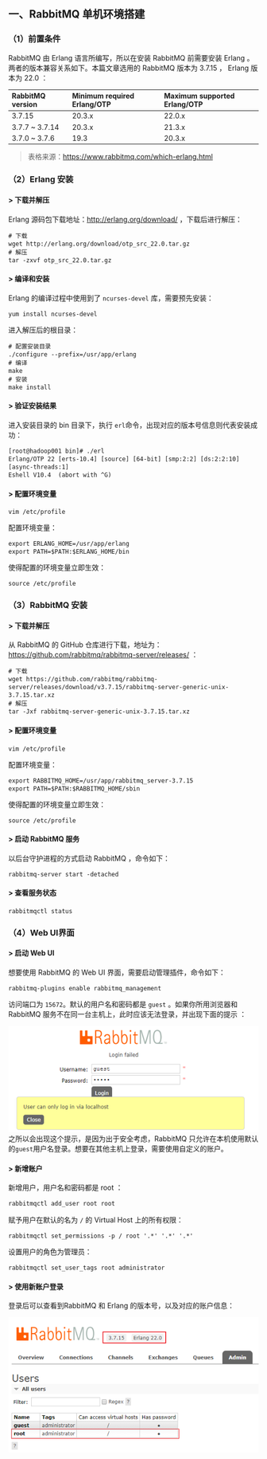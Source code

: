 ## 一、RabbitMQ 单机环境搭建

### （1）前置条件

RabbitMQ 由 Erlang 语言所编写，所以在安装 RabbitMQ 前需要安装 Erlang 。两者的版本兼容关系如下。本篇文章选用的 RabbitMQ 版本为 3.7.15 ， Erlang 版本为 22.0 ：

| RabbitMQ version | Minimum required Erlang/OTP | Maximum supported Erlang/OTP |
| :--------------- | :-------------------------- | :--------------------------- |
| 3.7.15           | 20.3.x                      | 22.0.x                       |
| 3.7.7 ~ 3.7.14   | 20.3.x                      | 21.3.x                       |
| 3.7.0 ~ 3.7.6    | 19.3                        | 20.3.x                       |

> 表格来源：https://www.rabbitmq.com/which-erlang.html



### （2）Erlang 安装

#### > 下载并解压

Erlang 源码包下载地址：http://erlang.org/download/ ，下载后进行解压：

```shell
# 下载
wget http://erlang.org/download/otp_src_22.0.tar.gz
# 解压
tar -zxvf otp_src_22.0.tar.gz
```

#### > 编译和安装

Erlang 的编译过程中使用到了 `ncurses-devel` 库，需要预先安装：

```
yum install ncurses-devel
```

进入解压后的根目录：

```shell
# 配置安装目录
./configure --prefix=/usr/app/erlang
# 编译
make
# 安装
make install
```

#### > 验证安装结果

进入安装目录的 bin 目录下，执行 `erl`命令，出现对应的版本号信息则代表安装成功：

```shell
[root@hadoop001 bin]# ./erl
Erlang/OTP 22 [erts-10.4] [source] [64-bit] [smp:2:2] [ds:2:2:10] [async-threads:1]
Eshell V10.4  (abort with ^G)
```

#### > 配置环境变量

```she
vim /etc/profile
```

配置环境变量：

```shell
export ERLANG_HOME=/usr/app/erlang
export PATH=$PATH:$ERLANG_HOME/bin
```

使得配置的环境变量立即生效：

```shell
source /etc/profile
```



### （3）RabbitMQ 安装

#### > 下载并解压

从 RabbitMQ 的 GitHub 仓库进行下载，地址为：https://github.com/rabbitmq/rabbitmq-server/releases/ ：

```shell
# 下载
wget https://github.com/rabbitmq/rabbitmq-server/releases/download/v3.7.15/rabbitmq-server-generic-unix-3.7.15.tar.xz
# 解压
tar -Jxf rabbitmq-server-generic-unix-3.7.15.tar.xz
```

#### > 配置环境变量

```she
vim /etc/profile
```

配置环境变量：

```shell
export RABBITMQ_HOME=/usr/app/rabbitmq_server-3.7.15
export PATH=$PATH:$RABBITMQ_HOME/sbin
```

使得配置的环境变量立即生效：

```shell
source /etc/profile
```

#### > 启动 RabbitMQ 服务

以后台守护进程的方式启动 RabbitMQ ，命令如下：

```shell
rabbitmq-server start -detached
```

#### > 查看服务状态

```shell
rabbitmqctl status
```



### （4）Web UI界面

#### > 启动 Web UI

想要使用 RabbitMQ 的 Web UI 界面，需要启动管理插件，命令如下：

```shell
rabbitmq-plugins enable rabbitmq_management
```

访问端口为 `15672`。默认的用户名和密码都是 `guest` 。如果你所用浏览器和 RabbitMQ 服务不在同一台主机上，此时应该无法登录，并出现下面的提示 ：

![img](./images/RabbitMQ-访问限制.png)
之所以会出现这个提示，是因为出于安全考虑，RabbitMQ 只允许在本机使用默认的`guest`用户名登录。想要在其他主机上登录，需要使用自定义的账户。

#### > 新增账户

新增用户，用户名和密码都是 root ：

```sh
rabbitmqctl add_user root root
```

赋予用户在默认的名为  `/`  的 Virtual Host 上的所有权限：

```shell
rabbitmqctl set_permissions -p / root '.*' '.*' '.*'
```

设置用户的角色为管理员：

```
rabbitmqctl set_user_tags root administrator
```

#### > 使用新账户登录

登录后可以查看到RabbitMQ 和 Erlang 的版本号，以及对应的账户信息：

![img](./images/rabbitmq-管控台.png)